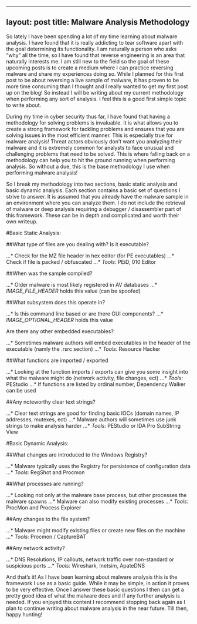 
---
layout: post
title: Malware Analysis Methodology
---

So lately I have been spending a lot of my time learning about malware analysis. I have found that it is really addicting to tear software apart with the goal determining its functionality. I am naturally a person who asks “why” all the time, so I have found that reverse engineering is an area that naturally interests me. I am still new to the field so the goal of these upcoming posts is to create a medium where I can practice reversing malware and share my experiences doing so. While I planned for this first post to be about reversing a live sample of malware, it has proven to be more time consuming than I thought and I really wanted to get my first post up on the blog! So instead I will be writing about my current methodology when performing any sort of analysis. I feel this is a good first simple topic to write about. 

During my time in cyber security thus far, I have found that having a methodology for solving problems is invaluable. It is what allows you to create a strong framework for tackling problems and ensures that you are solving issues in the most efficient manner. This is especially true for malware analysis! Threat actors obviously don’t want you analyzing their malware and it is extremely common for analysts to face unusual and challenging problems that need to be solved. This is where falling back on a methodology can help you to hit the ground running when performing analysis. So without a due, this is the base methodology I use when performing malware analysis!

So I break my methodology into two sections, basic static analysis and basic dynamic analysis. Each section contains a basic set of questions I strive to answer. It is assumed that you already have the malware sample  in an environment where you can analyze them. I do not include the retrieval of malware or deep analysis requiring a debugger / disassembler part of this framework. These can be in depth and complicated and worth their own writeup. 

#Basic Static Analysis:

##What type of files are you dealing with? Is it executable?

...* Check for the MZ file header in hex editor (for PE executables)
...* Check if file is packed / obfuscated
...* _Tools:_ PEiD, 010 Editor

##When was the sample compiled?

...* Older malware is most likely registered in AV databases
...* *IMAGE_FILE_HEADER* holds this value (can be spoofed)

##What subsystem does this operate in? 

...* Is this command line based or are there GUI components? 
...* *IMAGE_OPTIONAL_HEADER* holds this value

Are there any other embedded executables? 

...* Sometimes malware authors will embed executables in the header of the executable (namly the .rsrc section)
...* _Tools:_ Resource Hacker 

##What functions are imported / exported 

...* Looking at the function imports / exports can give you some insight into what the malware might do (network activity, file changes, ect)
...* _Tools:_ PEStudio 
...* If functions are listed by ordinal number, Dependency Walker can be used

##Any noteworthy clear text strings? 

...* Clear text strings are good for finding basic IOCs (domain names, IP addresses, mutexes, ect)
...* Malware authors will sometimes use junk strings to make analysis harder
...* _Tools:_ PEStudio or IDA Pro SubString View 

#Basic Dynamic Analysis:

##What changes are introduced to the Windows Registry? 

...* Malware typically uses the Registry for persistence of configuration data
...* _Tools:_ RegShot and Procmon 

##What processes are running? 

...* Looking not only at the malware base process, but other processes the malware spawns
...* Malware can also modify existing processes
...* _Tools:_ ProcMon and Process Explorer

##Any changes to the file system?

...* Malware might modify existing files or create new files on the machine
...* _Tools:_ Procmon / CaptureBAT

##Any network activity? 

...* DNS Resolutions, IP callouts, network traffic over non-standard or suspicious ports
...* _Tools:_ Wireshark, Inetsim, ApateDNS

And that’s it! As I have been learning about malware analysis this is the framework I use as a basic guide. While it may be simple, in action it proves to be very effective. Once I answer these basic questions I then can get a pretty good idea of what the malware does and if any further analysis is needed. If you enjoyed this content I recommend stopping back again as I plan to continue writing about malware analysis in the near future. Till then, happy hunting! 





